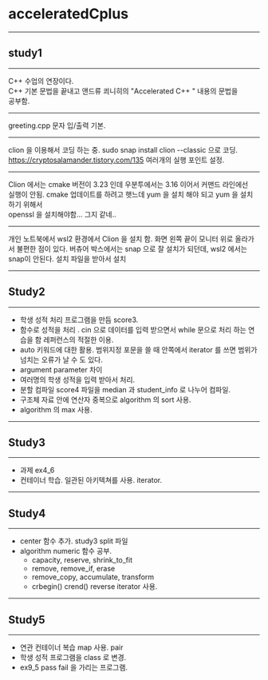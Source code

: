 # acceleratedCplus
- - -
## study1
- - - 
C++ 수업의 연장이다.  
C++ 기본 문법을 끝내고 앤드류 쾨니히의
"Accelerated C++ " 내용의 문법을  
공부함.

- - - 
greeting.cpp 문자 입/출력 기본.
- - - 
clion 을 이용해서 코딩 하는 중.
sudo snap install clion --classic 
으로 코딩.
https://cryptosalamander.tistory.com/135
여러개의 실행 포인트 설정. 
- - -
Clion 에서는 cmake 버전이 3.23 인데 우분투에서는 3.16 이어서 커맨드 라인에선  
실행이 안됨. 
cmake 업데이트를 하려고 햇느데 yum 을 설치 해야 되고 yum 을 설치 하기 위해서  
openssl 을 설치해야함... 그지 같네..
- - - 
개인 노트북에서 wsl2 환경에서 Clion 을 설치 함. 
화면 왼쪽 끝이 모니터 위로 올라가서 불편한 점이 있다.
버츄어 박스에서는 snap 으로 잘 설치가 되던데, wsl2 에서는 snap이 안된다. 설치 파일을 받아서 설치
- - -
## Study2
- - -
* 학생 성적 처리 프로그램을 만듬 score3. 
* 함수로 성적을 처리 . cin 으로 데이터를 입력 받으면서 while 문으로 처리 하는 
연습을 함 레퍼런스의 적절한 이용. 
* auto 키워드에 대한 활용. 범위지정 포문을 쓸 때 안쪽에서 iterator 를 쓰면 
범위가 넘치는 오류가 날 수 도 있다. 
* argument parameter 차이 
* 여러명의 학생 성적을 입력 받아서 처리.
* 분할 컴파일 score4 파일을 median 과 student_info 로 나누어 컴파일.
* 구조체 자료 안에 연산자 중복으로 algorithm 의 sort 사용. 
* algorithm 의 max 사용.
- - -
## Study3
- - -
* 과제 ex4_6 
* 컨테이너 학습. 일관된 아키텍쳐를 사용. iterator.
- - -
## Study4
- - -
* center 함수 추가. study3  split 파일
* algorithm numeric 함수 공부.
  * capacity, reserve, shrink_to_fit
  * remove, remove_if, erase
  * remove_copy, accumulate, transform
  * crbegin() crend() reverse iterator 사용.
- - -
## Study5
- - - 
* 연관 컨테이너 복습 map 사용. pair
* 학생 성적 프로그램을 class 로 변경. 
* ex9_5 pass fail 을 가리는 프로그램. 